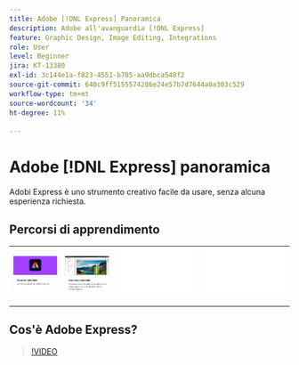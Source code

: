```yaml
---
title: Adobe [!DNL Express] Panoramica
description: Adobe all'avanguardia [!DNL Express]
feature: Graphic Design, Image Editing, Integrations
role: User
level: Beginner
jira: KT-13380
exl-id: 3c144e1a-f823-4551-b705-aa9dbca548f2
source-git-commit: 640c9ff5155574286e24e57b7d7644a0a303c529
workflow-type: tm+mt
source-wordcount: '34'
ht-degree: 11%

---
```


# Adobe [!DNL Express] panoramica

Adobi Express è uno strumento creativo facile da usare, senza alcuna esperienza richiesta.

## Percorsi di apprendimento

<table style="table-layout:fixed">
<tr>
   <td>
      <a href="overview-express-how-to.md">
         <img alt="Tutorials di procedure di Adobe Express" src="assets/how-to-tutorials.png" />
      </a>
  </td>
  <td>
      <a href="overview-express-use-case-tutorials.md">
         <img alt="Esercitazioni per casi d’uso di Adobi Express" src="assets/use-case-tutorials.png" />
      </a>
   </td>
   <td>
    <img alt="Spaziatore" src="../assets/Whitespacer.png" />
    <div>
    <br>
  </td>
  <td>
    <img alt="Spaziatore" src="../assets/Whitespacer.png" />
    <div>
    <br>
  </td>
</tr>
</table>

## Cos&#39;è Adobe Express?

>[!VIDEO](https://video.tv.adobe.com/v/3420225?quality=12&learn=on&hidetitle=true)
